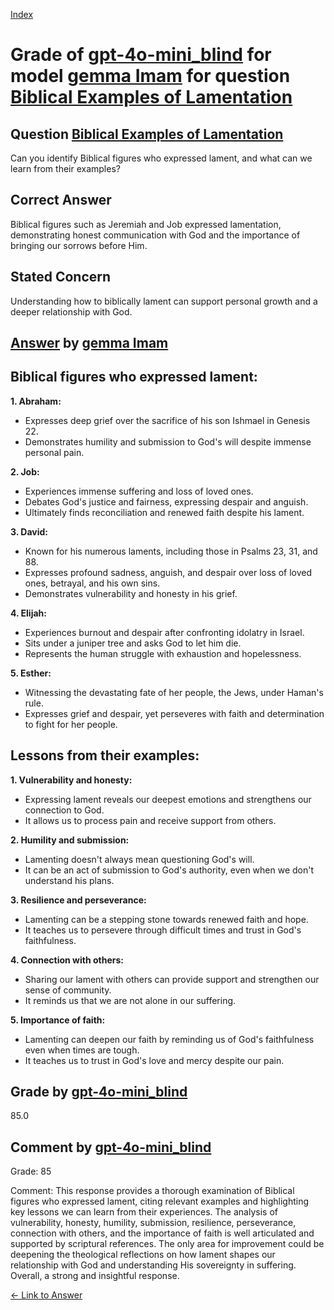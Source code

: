 
[Index](../../../../index.md)
# Grade of [gpt-4o-mini_blind](../../../grading_models/gpt-4o-mini_blind.md) for model [gemma Imam](../../../answering_models/gemma_Imam.md) for question [Biblical Examples of Lamentation](../../../questions/Biblical_Examples_of_Lamentation.md)

## Question [Biblical Examples of Lamentation](../../../questions/Biblical_Examples_of_Lamentation.md)
Can you identify Biblical figures who expressed lament, and what can we learn from their examples?

## Correct Answer
Biblical figures such as Jeremiah and Job expressed lamentation, demonstrating honest communication with God and the importance of bringing our sorrows before Him.

## Stated Concern
Understanding how to biblically lament can support personal growth and a deeper relationship with God.

## [Answer](../Biblical_Examples_of_Lamentation.md) by [gemma Imam](../../../answering_models/gemma_Imam.md)
## Biblical figures who expressed lament:

**1. Abraham:**

* Expresses deep grief over the sacrifice of his son Ishmael in Genesis 22.
* Demonstrates humility and submission to God's will despite immense personal pain.

**2. Job:**

* Experiences immense suffering and loss of loved ones.
* Debates God's justice and fairness, expressing despair and anguish.
* Ultimately finds reconciliation and renewed faith despite his lament.

**3. David:**

* Known for his numerous laments, including those in Psalms 23, 31, and 88.
* Expresses profound sadness, anguish, and despair over loss of loved ones, betrayal, and his own sins.
* Demonstrates vulnerability and honesty in his grief.

**4. Elijah:**

* Experiences burnout and despair after confronting idolatry in Israel.
* Sits under a juniper tree and asks God to let him die.
* Represents the human struggle with exhaustion and hopelessness.

**5. Esther:**

* Witnessing the devastating fate of her people, the Jews, under Haman's rule.
* Expresses grief and despair, yet perseveres with faith and determination to fight for her people.


## Lessons from their examples:

**1. Vulnerability and honesty:**

* Expressing lament reveals our deepest emotions and strengthens our connection to God.
* It allows us to process pain and receive support from others.

**2. Humility and submission:**

* Lamenting doesn't always mean questioning God's will.
* It can be an act of submission to God's authority, even when we don't understand his plans.

**3. Resilience and perseverance:**

* Lamenting can be a stepping stone towards renewed faith and hope.
* It teaches us to persevere through difficult times and trust in God's faithfulness.

**4. Connection with others:**

* Sharing our lament with others can provide support and strengthen our sense of community.
* It reminds us that we are not alone in our suffering.

**5. Importance of faith:**

* Lamenting can deepen our faith by reminding us of God's faithfulness even when times are tough.
* It teaches us to trust in God's love and mercy despite our pain.

## Grade by [gpt-4o-mini_blind](../../../grading_models/gpt-4o-mini_blind.md)
85.0

## Comment by [gpt-4o-mini_blind](../../../grading_models/gpt-4o-mini_blind.md)
Grade: 85

Comment: This response provides a thorough examination of Biblical figures who expressed lament, citing relevant examples and highlighting key lessons we can learn from their experiences. The analysis of vulnerability, honesty, humility, submission, resilience, perseverance, connection with others, and the importance of faith is well articulated and supported by scriptural references. The only area for improvement could be deepening the theological reflections on how lament shapes our relationship with God and understanding His sovereignty in suffering. Overall, a strong and insightful response.

[&lt;- Link to Answer](../Biblical_Examples_of_Lamentation.md)
